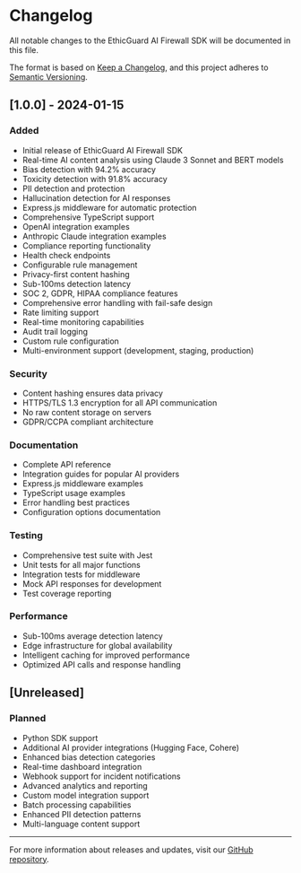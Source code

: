 # Changelog

All notable changes to the EthicGuard AI Firewall SDK will be documented in this file.

The format is based on [Keep a Changelog](https://keepachangelog.com/en/1.0.0/),
and this project adheres to [Semantic Versioning](https://semver.org/spec/v2.0.0.html).

## [1.0.0] - 2024-01-15

### Added
- Initial release of EthicGuard AI Firewall SDK
- Real-time AI content analysis using Claude 3 Sonnet and BERT models
- Bias detection with 94.2% accuracy
- Toxicity detection with 91.8% accuracy
- PII detection and protection
- Hallucination detection for AI responses
- Express.js middleware for automatic protection
- Comprehensive TypeScript support
- OpenAI integration examples
- Anthropic Claude integration examples
- Compliance reporting functionality
- Health check endpoints
- Configurable rule management
- Privacy-first content hashing
- Sub-100ms detection latency
- SOC 2, GDPR, HIPAA compliance features
- Comprehensive error handling with fail-safe design
- Rate limiting support
- Real-time monitoring capabilities
- Audit trail logging
- Custom rule configuration
- Multi-environment support (development, staging, production)

### Security
- Content hashing ensures data privacy
- HTTPS/TLS 1.3 encryption for all API communication
- No raw content storage on servers
- GDPR/CCPA compliant architecture

### Documentation
- Complete API reference
- Integration guides for popular AI providers
- Express.js middleware examples
- TypeScript usage examples
- Error handling best practices
- Configuration options documentation

### Testing
- Comprehensive test suite with Jest
- Unit tests for all major functions
- Integration tests for middleware
- Mock API responses for development
- Test coverage reporting

### Performance
- Sub-100ms average detection latency
- Edge infrastructure for global availability
- Intelligent caching for improved performance
- Optimized API calls and response handling

## [Unreleased]

### Planned
- Python SDK support
- Additional AI provider integrations (Hugging Face, Cohere)
- Enhanced bias detection categories
- Real-time dashboard integration
- Webhook support for incident notifications
- Advanced analytics and reporting
- Custom model integration support
- Batch processing capabilities
- Enhanced PII detection patterns
- Multi-language content support

---

For more information about releases and updates, visit our [GitHub repository](https://github.com/ethicguard/ai-firewall-nodejs).